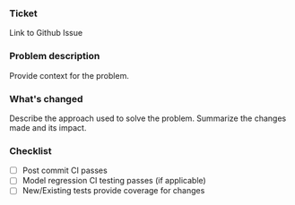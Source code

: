 ### Ticket
Link to Github Issue

### Problem description
Provide context for the problem.

### What's changed
Describe the approach used to solve the problem.
Summarize the changes made and its impact.

### Checklist
- [ ] Post commit CI passes
- [ ] Model regression CI testing passes (if applicable)
- [ ] New/Existing tests provide coverage for changes
